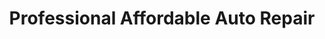 ---
title: "Professional Affordable Auto Repair"
url: /thomasville/professional-affordable-auto-repair/
shop: car repair
---